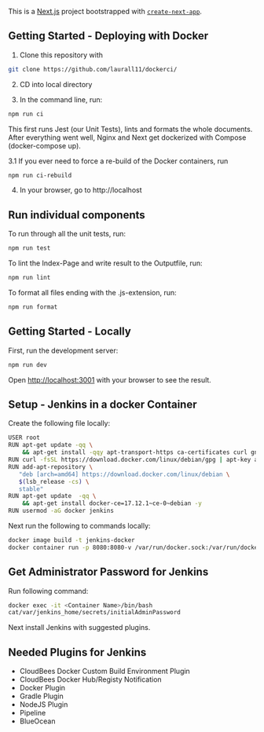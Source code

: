 This is a [Next.js](https://nextjs.org/) project bootstrapped with [`create-next-app`](https://github.com/vercel/next.js/tree/canary/packages/create-next-app).

## Getting Started - Deploying with Docker 

1. Clone this repository with 

```bash
git clone https://github.com/laurall11/dockerci/
```
2. CD into local directory

3. In the command line, run:

```bash
npm run ci
```
This first runs Jest (our Unit Tests), lints and formats the whole documents. After everything went well, Nginx and Next get dockerized with Compose (docker-compose up).

3.1 If you ever need to force a re-build of the Docker containers, run

```bash
npm run ci-rebuild
```

4. In your browser, go to http://localhost

## Run individual components

To run through all the unit tests, run:
```bash
npm run test
```

To lint the Index-Page and write result to the Outputfile, run:
```bash
npm run lint
```

To format all files ending with the .js-extension, run:
```bash
npm run format
```

## Getting Started - Locally

First, run the development server:

```bash
npm run dev
```

Open [http://localhost:3001](http://localhost:3001) with your browser to see the result.

## Setup - Jenkins in a docker Container

Create the following file locally:

```bash
USER root
RUN apt-get update -qq \
    && apt-get install -qqy apt-transport-https ca-certificates curl gnupg2 software-properties-common
RUN curl -fsSL https://download.docker.com/linux/debian/gpg | apt-key add -
RUN add-apt-repository \
   "deb [arch=amd64] https://download.docker.com/linux/debian \
   $(lsb_release -cs) \
   stable"
RUN apt-get update  -qq \
    && apt-get install docker-ce=17.12.1~ce-0~debian -y
RUN usermod -aG docker jenkins
```

Next run the following to commands locally:

```bash
docker image build -t jenkins-docker
docker container run -p 8080:8080-v /var/run/docker.sock:/var/run/docker.sock Jenkins-docker
```

## Get Administrator Password for Jenkins

Run following command:

```bash
docker exec -it <Container Name>/bin/bash
cat/var/jenkins_home/secrets/initialAdminPassword
```

Next install Jenkins with suggested plugins.

## Needed Plugins for Jenkins

- CloudBees Docker Custom Build Environment Plugin
- CloudBees Docker Hub/Registy Notification
- Docker Plugin
- Gradle Plugin
- NodeJS Plugin
- Pipeline
- BlueOcean

